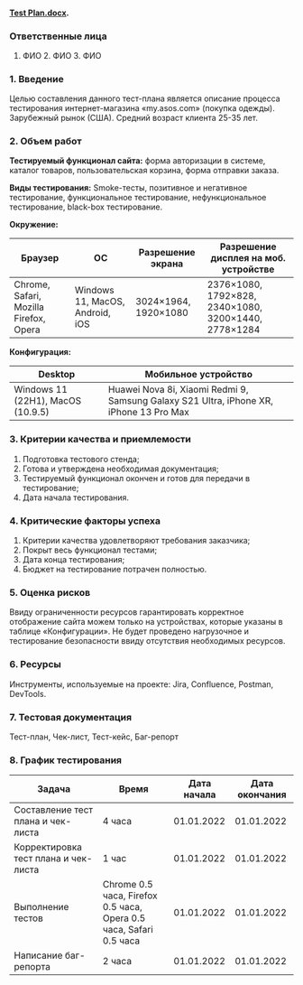 #### [Test Plan.docx](https://drive.google.com/file/d/1-iYG9uVLwr88KfFc4qAypoVXiqatk9u9/view).

### Ответственные лица

1. ФИО 2. ФИО 3. ФИО

### 1. Введение
Целью составления данного тест-плана является описание процесса тестирования интернет-магазина «my.asos.com» (покупка одежды). Зарубежный рынок (США). Средний возраст клиента 25-35 лет.

### 2. Объем работ

__Тестируемый функционал сайта:__ форма авторизации в системе, каталог товаров, пользовательская корзина, форма отправки заказа.

__Виды тестирования:__ Smoke-тесты, позитивное и негативное тестирование, функциональное тестирование, нефункциональное тестирование, black-box тестирование.

__Окружение:__

Браузер | ОС | Разрешение экрана | Разрешение дисплея на моб. устройстве
---|---|---|---
Chrome, Safari, Mozilla Firefox, Opera | Windows 11, MacOS, Android, iOS | 3024×1964, 1920×1080 | 2376×1080, 1792×828, 2340×1080, 3200×1440, 2778×1284

__Конфигурация:__

Desktop | Мобильное устройство 
---|---
Windows 11 (22Н1), MacOS (10.9.5) | Huawei Nova 8i, Xiaomi Redmi 9, Samsung Galaxy S21 Ultra, iPhone XR, iPhone 13 Pro Max

### 3. Критерии качества и приемлемости
1. Подготовка тестового стенда;
2. Готова и утверждена необходимая документация;
2. Тестируемый функционал окончен и готов для передачи в тестирование;
4. Дата начала тестирования.

### 4. Критические факторы успеха
1. Критерии качества удовлетворяют требования заказчика;
2. Покрыт весь функционал тестами;
3. Дата конца тестирования;
4. Бюджет на тестирование потрачен полностью.

### 5. Оценка рисков
Ввиду ограниченности ресурсов гарантировать корректное отображение сайта можем только на устройствах, которые указаны в таблице «Конфигурации». Не будет проведено нагрузочное и тестирование безопасности ввиду отсутствия необходимых ресурсов.

### 6. Ресурсы
Инструменты, используемые на проекте: Jira, Confluence, Postman, DevTools.

### 7. Тестовая документация
Тест-план, Чек-лист, Тест-кейс, Баг-репорт

### 8. График тестирования

Задача | Время | Дата начала | Дата окончания
---|---|---|---
Составление тест плана и чек-листа | 4 часа | 01.01.2022 | 01.01.2022
Корректировка тест плана и чек-листа | 1 час | 01.01.2022 | 01.01.2022
Выполнение тестов | Chrome 0.5 часа, Firefox 0.5 часа, Opera 0.5 часа, Safari 0.5 часа | 01.01.2022 | 01.01.2022
Написание баг-репорта | 2 часа | 01.01.2022 | 01.01.2022
